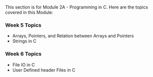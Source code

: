 This section is for Module 2A - Programming in C. 
Here are the topics covered in this Module:
### Week 5 Topics
- Arrays, Pointers, and Relation between Arrays and Pointers
- Strings in C
### Week 6 Topics
- File IO in C
- User Defined header Files in C
